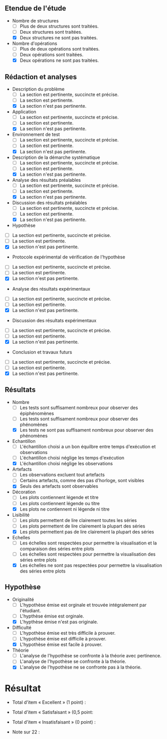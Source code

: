 ## Etendue de l'étude
- Nombre de structures
  - [ ] Plus de deux structures sont traitées.
  - [ ] Deux structures sont traitées.
  - [x] Deux structures ne sont pas traitées.
- Nombre d'opérations
  - [ ] Plus de deux opérations sont traitées.
  - [ ] Deux opérations sont traitées.
  - [x] Deux opérations ne sont pas traitées.
## Rédaction et analyses
- Description du problème
  - [ ] La section est pertinente, succincte et précise.
  - [ ] La section est pertinente.
  - [x] La section n'est pas pertinente.
- Application				
  - [ ] La section est pertinente, succincte et précise.
  - [ ] La section est pertinente.
  - [x] La section n'est pas pertinente.
- Environnement de test				
  - [ ] La section est pertinente, succincte et précise.
  - [ ] La section est pertinente.
  - [x] La section n'est pas pertinente.
- Description de la démarche systématique
  - [ ] La section est pertinente, succincte et précise.
  - [ ] La section est pertinente.
  - [x] La section n'est pas pertinente.			
- Analyse des résultats préalables				
  - [ ] La section est pertinente, succincte et précise.
  - [ ] La section est pertinente.
  - [x] La section n'est pas pertinente.
- Discussion des résultats préalables			
  - [ ] La section est pertinente, succincte et précise.
  - [ ] La section est pertinente.
  - [x] La section n'est pas pertinente.
-	Hypothèse				
  - [ ] La section est pertinente, succincte et précise.
  - [ ] La section est pertinente.
  - [x] La section n'est pas pertinente.
-	Protocole expérimental de vérification de l'hypothèse				
  - [ ] La section est pertinente, succincte et précise.
  - [ ] La section est pertinente.
  - [x] La section n'est pas pertinente.
-	Analyse des résultats expérimentaux			
  - [ ] La section est pertinente, succincte et précise.
  - [ ] La section est pertinente.
  - [x] La section n'est pas pertinente.
-	Discussion des résultats expérimentaux
  - [ ] La section est pertinente, succincte et précise.
  - [ ] La section est pertinente.
  - [x] La section n'est pas pertinente.			
-	Conclusion et travaux futurs				
  - [ ] La section est pertinente, succincte et précise.
  - [ ] La section est pertinente.
  - [x] La section n'est pas pertinente.
## Résultats 	
- Nombre
  - [ ] Les tests sont suffisament nombreux pour observer des épiphénomènes
  - [ ] Les tests sont suffisament nombreux pour observer des phénomènes
  - [x] Les tests ne sont pas suffisament nombreux pour observer des phénomènes
- Echantillon
  - [ ] L'échantillon choisi a un bon équilbre entre temps d'exécution et observations
  - [ ] L'échantillon choisi néglige les temps d'exécution
  - [x] L'échantillon choisi néglige les observations
- Artefacts		
  - [ ] Les observations excluent tout artefacts		
  - [ ] Certains artefacts, comme des pas d'horloge, sont visibles
  - [x]	Seuls des artefacts sont observables
- Décoration
  - [ ] Les plots contiennent légende et titre
  - [ ]	Les plots contiennent légende ou titre
  - [x]	Les plots ne contiennent ni légende ni titre
- Lisibilité
  - [ ]	Les plots permettent de lire clairement toutes les séries
  - [ ]	Les plots permettent de lire clairement la plupart des séries
  - [x]	Les plots permettent pas de lire clairement la plupart des séries
- Echelles
  - [ ] Les échelles sont respectées pour permettre la visualisation et la comparaison des séries entre plots
  - [ ] Les échelles sont respectées pour permettre la visualisation des séries entre plots
  - [x] Les échelles ne sont pas respectées pour permettre la visualisation des séries entre plots

## Hypothèse
- Originalité
  - [ ] L'hypothèse émise est orginale et trouvée intégralement par l'étudiant.
  - [ ] L'hypthèse émise est orginale.
  - [x] L'hypthèse émise n'est pas originale.
- Difficulté
  - [ ] L'hypothèse émise est très difficile à prouver.
  - [ ]	L'hypothèse émise est difficile à prouver.
  - [x]	L'hypothèse émise est facile à prouver.
- Théorie
  - [ ]	L'analyse de l'hypothèse se confronte à la théorie avec pertinence.
  - [ ]	L'analyse de l'hypothèse se confronte à la théorie.
  - [x]	L'analyse de l'hypothèse ne se confronte pas à la théorie.

# Résultat

- Total d'item « Excellent » (1 point) :
- Total d'item « Satisfaisant » (0,5 point:
- Total d'item « Insatisfaisant » (0 point) :

- Note sur 22 :

